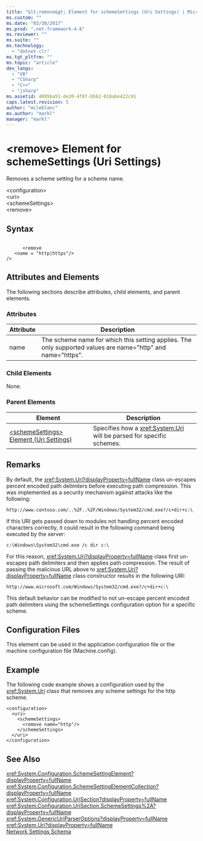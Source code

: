 ```yaml
---
title: "&lt;remove&gt; Element for schemeSettings (Uri Settings) | Microsoft Docs"
ms.custom: ""
ms.date: "03/30/2017"
ms.prod: ".net-framework-4.6"
ms.reviewer: ""
ms.suite: ""
ms.technology: 
  - "dotnet-clr"
ms.tgt_pltfrm: ""
ms.topic: "article"
dev_langs: 
  - "VB"
  - "CSharp"
  - "C++"
  - "jsharp"
ms.assetid: 4095ba51-de20-4f87-b562-018abe422c91
caps.latest.revision: 5
author: "mcleblanc"
ms.author: "markl"
manager: "markl"
---
```

# &lt;remove&gt; Element for schemeSettings (Uri Settings)
Removes a scheme setting for a scheme name.  
  
 \<configuration>  
\<uri>  
\<schemeSettings>  
\<remove>  
  
## Syntax  
  
```  
  
      <remove   
   <name = "http|https"/>  
/>  
```  
  
## Attributes and Elements  
 The following sections describe attributes, child elements, and parent elements.  
  
### Attributes  
  
|Attribute|Description|  
|---------------|-----------------|  
|name|The scheme name for which this setting applies. The only supported values are name="http" and name="https".|  
  
### Child Elements  
 None.  
  
### Parent Elements  
  
|Element|Description|  
|-------------|-----------------|  
|[\<schemeSettings> Element (Uri Settings)](../../../../../docs/framework/configuring-apps/file-schema/network/schemesettings-element-uri-settings.md)|Specifies how a <xref:System.Uri> will be parsed for specific schemes.|  
  
## Remarks  
 By default, the <xref:System.Uri?displayProperty=fullName> class un-escapes percent encoded path delimiters before executing path compression. This was implemented as a security mechanism against attacks like the following:  
  
 `http://www.contoso.com/..%2F..%2F/Windows/System32/cmd.exe?/c+dir+c:\`  
  
 If this URI gets passed down to modules not handling percent encoded characters correctly, it could result in the following command being executed by the server:  
  
 `c:\Windows\System32\cmd.exe /c dir c:\`  
  
 For this reason, <xref:System.Uri?displayProperty=fullName> class first un-escapes path delimiters and then applies path compression. The result of passing the malicious URL above to <xref:System.Uri?displayProperty=fullName> class constructor results in the following URI:  
  
 `http://www.microsoft.com/Windows/System32/cmd.exe?/c+dir+c:\`  
  
 This default behavior can be modified to not un-escape percent encoded path delimiters using the schemeSettings configuration option for a specific scheme.  
  
## Configuration Files  
 This element can be used in the application configuration file or the machine configuration file (Machine.config).  
  
## Example  
 The following code example shows a configuration used by the <xref:System.Uri> class that removes any scheme settings for the http scheme.  
  
```  
<configuration>  
  <uri>  
    <schemeSettings>  
      <remove name="http"/>  
    </schemeSettings>  
  </uri>  
</configuration>  
```  
  
## See Also  
 <xref:System.Configuration.SchemeSettingElement?displayProperty=fullName>   
 <xref:System.Configuration.SchemeSettingElementCollection?displayProperty=fullName>   
 <xref:System.Configuration.UriSection?displayProperty=fullName>   
 <xref:System.Configuration.UriSection.SchemeSettings%2A?displayProperty=fullName>   
 <xref:System.GenericUriParserOptions?displayProperty=fullName>   
 <xref:System.Uri?displayProperty=fullName>   
 [Network Settings Schema](../../../../../docs/framework/configuring-apps/file-schema/network/index.md)